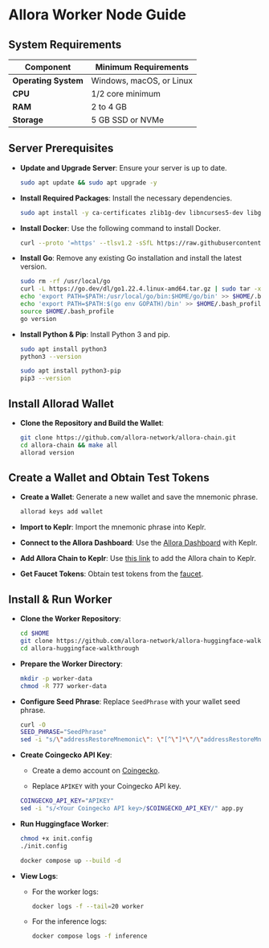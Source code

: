 # Allora Worker Node Guide

## System Requirements

| Component       | Minimum Requirements           |
| --------------- | ------------------------------ |
| **Operating System** | Windows, macOS, or Linux       |
| **CPU**              | 1/2 core minimum               |
| **RAM**              | 2 to 4 GB                      |
| **Storage**          | 5 GB SSD or NVMe               |

## Server Prerequisites

- **Update and Upgrade Server**: Ensure your server is up to date.

    ```bash
    sudo apt update && sudo apt upgrade -y
    ```

- **Install Required Packages**: Install the necessary dependencies.

    ```bash
    sudo apt install -y ca-certificates zlib1g-dev libncurses5-dev libgdbm-dev libnss3-dev curl git wget make jq build-essential pkg-config lsb-release libssl-dev libreadline-dev libffi-dev gcc screen unzip lz4
    ```

- **Install Docker**: Use the following command to install Docker.

    ```bash
    curl --proto '=https' --tlsv1.2 -sSfL https://raw.githubusercontent.com/Dedenwrg/dependencies/main/docker/docker.sh | sudo sh
    ```

- **Install Go**: Remove any existing Go installation and install the latest version.

    ```bash
    sudo rm -rf /usr/local/go
    curl -L https://go.dev/dl/go1.22.4.linux-amd64.tar.gz | sudo tar -xzf - -C /usr/local
    echo 'export PATH=$PATH:/usr/local/go/bin:$HOME/go/bin' >> $HOME/.bash_profile
    echo 'export PATH=$PATH:$(go env GOPATH)/bin' >> $HOME/.bash_profile
    source $HOME/.bash_profile
    go version
    ```

- **Install Python & Pip**: Install Python 3 and pip.

    ```bash
    sudo apt install python3
    python3 --version

    sudo apt install python3-pip
    pip3 --version
    ```

## Install Allorad Wallet

- **Clone the Repository and Build the Wallet**: 

    ```bash
    git clone https://github.com/allora-network/allora-chain.git
    cd allora-chain && make all
    allorad version
    ```

## Create a Wallet and Obtain Test Tokens

- **Create a Wallet**: Generate a new wallet and save the mnemonic phrase.

    ```bash
    allorad keys add wallet
    ```

- **Import to Keplr**: Import the mnemonic phrase into Keplr.

- **Connect to the Allora Dashboard**: Use the [Allora Dashboard](https://app.allora.network?ref=eyJyZWZlcnJlcl9pZCI6IjVkNDgxNzNiLTQ2NDItNDM2ZS1iOTkyLTg0Njg2NDFjMTQwMCJ9) with Keplr.

- **Add Allora Chain to Keplr**: Use [this link](https://explorer.edgenet.allora.network/wallet/suggest) to add the Allora chain to Keplr.

- **Get Faucet Tokens**: Obtain test tokens from the [faucet](https://faucet.testnet-1.testnet.allora.network/).

## Install & Run Worker

- **Clone the Worker Repository**:

    ```bash
    cd $HOME
    git clone https://github.com/allora-network/allora-huggingface-walkthrough
    cd allora-huggingface-walkthrough
    ```

- **Prepare the Worker Directory**:

    ```bash
    mkdir -p worker-data
    chmod -R 777 worker-data
    ```

- **Configure Seed Phrase**: Replace `SeedPhrase` with your wallet seed phrase.

    ```bash
    curl -O 
    SEED_PHRASE="SeedPhrase"
    sed -i "s/\"addressRestoreMnemonic\": \"[^\"]*\"/\"addressRestoreMnemonic\": \"$SEED_PHRASE\"/" config.json
    ```

- **Create Coingecko API Key**:

    - Create a demo account on [Coingecko](https://www.coingecko.com/en/developers/dashboard).
    
    - Replace `APIKEY` with your Coingecko API key.

    ```bash
    COINGECKO_API_KEY="APIKEY"
    sed -i "s/<Your Coingecko API key>/$COINGECKO_API_KEY/" app.py
    ```

- **Run Huggingface Worker**:

    ```bash
    chmod +x init.config
    ./init.config
    
    docker compose up --build -d
    ```

- **View Logs**:

    - For the worker logs:

        ```bash
        docker logs -f --tail=20 worker
        ```

    - For the inference logs:

        ```bash
        docker compose logs -f inference
        ```
